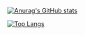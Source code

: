 [![Anurag's GitHub stats](https://github-readme-stats.vercel.app/api?username=sisisin&show_icons=true)](https://github.com/anuraghazra/github-readme-stats)

[![Top Langs](https://github-readme-stats.vercel.app/api/top-langs/?username=sisisin)](https://github.com/anuraghazra/github-readme-stats)


